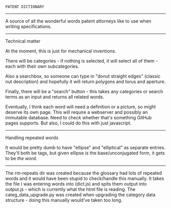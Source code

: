 
	PATENT DICTIONARY	
---


A source of all the wonderful words patent attorneys like to use when writing specifications.




----

Technical matter


At the moment, this is just for mechanical inventions. 

There will be categories - if nothing is selected, it will select all of them - each with their own subcategories.

Also a searchbox, so someone can type in "donut straight edges" (classic nut description) and hopefully it will return polygons and torus and aperture.

Finally, there will be a "search" button - this takes any categories or search terms as an input and returns all related words.

Eventually, I think each word will need a definition or a picture, so might deserve its own page. This will require a webserver and possibly an immutable database. Need to check whether that's something GitHub pages supports. But also, I could do this with just javascript.

---


Handling repeated words

It would be pretty dumb to have "ellipse" and "elliptical" as separate entries. They'll both be tags, but given ellipse is the base/unconjugated form, it gets to be _the word_. 


---

The rm-repeats dir was created because the glossary had lots of repeated words and it would have been stupid to check/handle this manually. It takes the file I was entering words into (dict.js) and spits them output into output.js - which is currently what the html file is reading. 
The categ_data_upgrade.py was created when upgrading the category data structure - doing this manually would've taken too long. 